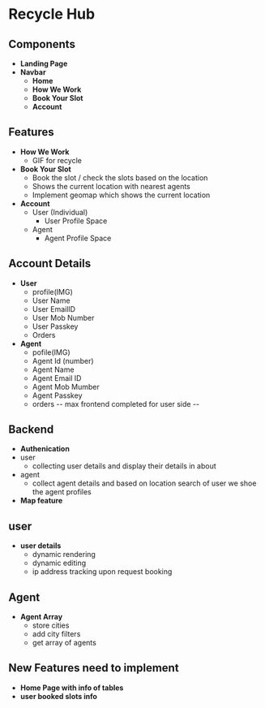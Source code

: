 # Recycle Hub

## Components
- **Landing Page**
- **Navbar**
   - **Home**
   - **How We Work**
   - **Book Your Slot**
   - **Account**
## Features
- **How We Work**
   - GIF for recycle
- **Book Your Slot**
  - Book the slot / check the slots based on the location
  - Shows the current location with nearest agents
  - Implement geomap which shows the current location
- **Account**
  - User (Individual)
    - User Profile Space
  - Agent
    - Agent Profile Space
## Account Details
- **User**
   - profile(IMG)
   - User Name
   - User EmailID
   - User Mob Number
   - User Passkey
   - Orders
- **Agent**
   - pofile(IMG)
   - Agent Id (number)
   - Agent Name
   - Agent Email ID
   - Agent Mob Mumber
   - Agent Passkey
   - orders
  -- max frontend completed for user side --

## Backend
- **Authenication**
- user
  - collecting user details and display their details in about
- agent
   - collect agent details and based on location search of user we shoe the agent profiles
- **Map feature**
## user
- **user details**
    - dynamic rendering
    - dynamic editing
    - ip address tracking upon request booking
## Agent
- **Agent Array**
  - store cities
  - add city filters
  - get array of agents
  
## New Features need to implement
- **Home Page with info of tables**
- **user booked slots info**
